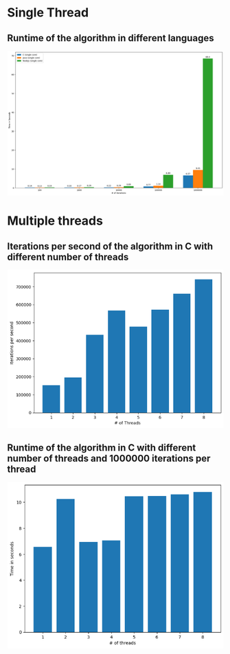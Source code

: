 # Single Thread

## Runtime of the algorithm in different languages


    
![png](benchmark_files/benchmark_4_0.png)
    


# Multiple threads

## Iterations per second of the algorithm in C with different number of threads


    
![png](benchmark_files/benchmark_7_0.png)
    


## Runtime of the algorithm in C with different number of threads and 1000000 iterations per thread


    
![png](benchmark_files/benchmark_9_0.png)
    

